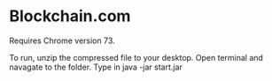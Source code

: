 # Blockchain.com


Requires Chrome version 73.

To run, unzip the compressed file to your desktop.
Open terminal and navagate to the folder.
Type in java -jar start.jar
